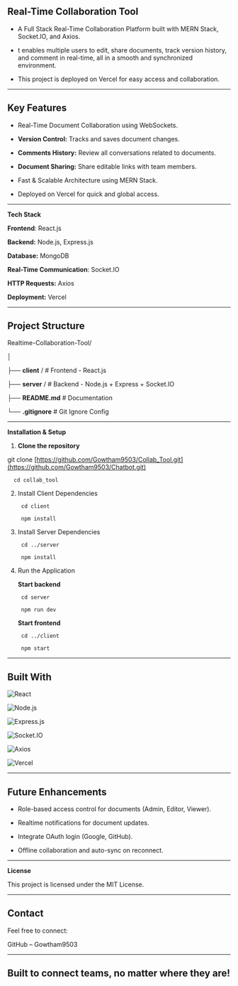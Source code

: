 ## Real-Time Collaboration Tool

  

 - A Full Stack Real-Time Collaboration Platform built with MERN Stack, Socket.IO, and Axios.

 - t enables multiple users to edit, share documents, track version history, and comment in real-time, all in a smooth and synchronized environment.

 - This project is deployed on Vercel for easy access and collaboration.

  

  

---

 

## Key Features

  

 - Real-Time Document Collaboration using WebSockets.

  

 - **Version Control:** Tracks and saves document changes.

  

 - **Comments History:** Review all conversations related to documents.

  

 - **Document Sharing:** Share editable links with team members.

  

 - Fast & Scalable Architecture using MERN Stack.

  

 - Deployed on Vercel for quick and global access.

  

  

  

---

  

**Tech Stack**

  

**Frontend**: React.js

  

**Backend:** Node.js, Express.js

  

**Database:** MongoDB

  

**Real-Time Communication**: Socket.IO

  

**HTTP Requests:** Axios

  

**Deployment:** Vercel

  

  

  

---

  

## Project Structure

  

Realtime-Collaboration-Tool/

│

├── **client**					/ # Frontend - React.js

├── **server**				/ # Backend - Node.js + Express + Socket.IO

├── **README.md** 	# Documentation

└── **.gitignore** 			# Git Ignore Config

  

  

---

  

**Installation & Setup**

  

1. **Clone the repository**

  

  

  

git clone  [https://github.com/Gowtham9503/Collab_Tool.git](https://github.com/Gowtham9503/Chatbot.git)

	  cd collab_tool

  

2. Install Client Dependencies

  

  

  

		cd client

		npm install

  

3. Install Server Dependencies

  

  

  

		cd ../server

		npm install

  

4. Run the Application

  

 
	**Start backend**

		cd server

		npm run dev

  

	**Start frontend**

		cd ../client

		npm start

  

  

---

  



## Built With



  

<p align="left">

<img src="https://img.shields.io/badge/React-61DAFB?style=for-the-badge&logo=react&logoColor=black" alt="React" /> <br>

<img src="https://img.shields.io/badge/Node.js-339933?style=for-the-badge&logo=nodedotjs&logoColor=white" alt="Node.js" /> <br>


<img src="https://img.shields.io/badge/Express.js-000000?style=for-the-badge&logo=express&logoColor=white" alt="Express.js" /> <br>


<img src="https://img.shields.io/badge/Socket.io-010101?style=for-the-badge&logo=socketdotio&logoColor=white" alt="Socket.IO" /> <br>


<img src="https://img.shields.io/badge/Axios-5A29E4?style=for-the-badge&logo=axios&logoColor=white" alt="Axios" /> <br>


<img src="https://img.shields.io/badge/Vercel-000000?style=for-the-badge&logo=vercel&logoColor=white" alt="Vercel" /> <br>


</p>

---

  

## Future Enhancements

  

 - Role-based access control for documents (Admin, Editor, Viewer).
   
     
   
  
 - Realtime notifications for document updates.

   
     
   
   

 - Integrate OAuth login (Google, GitHub).

   
     
   
   

 - Offline collaboration and auto-sync on reconnect.

  

  

  

---

  

**License**

  

This project is licensed under the MIT License.

  

  

---

  

## Contact

  

Feel free to connect:

GitHub – Gowtham9503

  

  

---

  

## Built to connect teams, no matter where they are!

  

  

